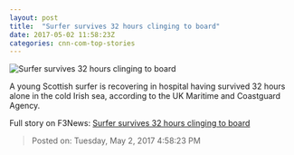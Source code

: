 ```yaml
---
layout: post
title:  "Surfer survives 32 hours clinging to board"
date: 2017-05-02 11:58:23Z
categories: cnn-com-top-stories
---
```


![Surfer survives 32 hours clinging to board](http://i2.cdn.cnn.com/cnnnext/dam/assets/170502120942-matthew-bryce-surfer-rescued-super-tease.jpg)

A young Scottish surfer is recovering in hospital having survived 32 hours alone in the cold Irish sea, according to the UK Maritime and Coastguard Agency.


Full story on F3News: [Surfer survives 32 hours clinging to board](http://www.f3nws.com/n/urQkcH)

> Posted on: Tuesday, May 2, 2017 4:58:23 PM
